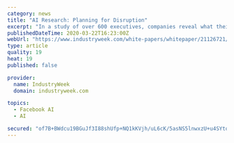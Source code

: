 ```yaml
---
category: news
title: "AI Research: Planning for Disruption"
excerpt: "In a study of over 600 executives, companies reveal what their plans are to adopt AI in various areas of their businesses, the economic benefits of adoption and how society should prepare for any job losses. Download the study to learn more about the full business cases for AI and how it could potentially improve your business."
publishedDateTime: 2020-03-22T16:23:00Z
webUrl: "https://www.industryweek.com/white-papers/whitepaper/21126721/ai-research-planning-for-disruption"
type: article
quality: 19
heat: 19
published: false

provider:
  name: IndustryWeek
  domain: industryweek.com

topics:
  - Facebook AI
  - AI

secured: "of7B+BWdcu19BGuJf3I88shUfp+NQ1kKVjh/uL6cK/5asNS5lnwxzU+u4SYtox90mNFzahQmukSBdBwesdByrhZjWlkyDLGJs8o/Zf/7EpSFl95iPt+BSsJeNCyOAe0bQdtcIPX9i5wzvrzIo5NBav/essFwG1hkuqW2csq2/vT11VNP5fIE+/pBSadH0f1ESuqDflHPMozwkRXaGAyXTVCsbdltBSJUsAwYKmb9gfHIDqbiUWw1cBpWjPaX9vC8ON6+i8RuS19hqFhR3tU4LvK8/3rBmOcYQuQ/QNRXsV+SYlvFdbpOKKsMbKkW27XlxpeHrN6t+ZuwPuHA9OvW1FXvhe/TXQ2Ql4l4B/OyHBjFMI9TQUBV2cD4Trls8URLhcMqSKcgEzJKip7OsjpymUNLuXX/fQJfTdxcKMEmyjI9pWOVWdupu1sWes9vXnpcLyjG1k1Y0/ESEQOaXhNTrilLmBTzIwz3d1y3hIFEkXc=;ERQx6kv5kzwlMSIAN/+YFg=="
---
```


